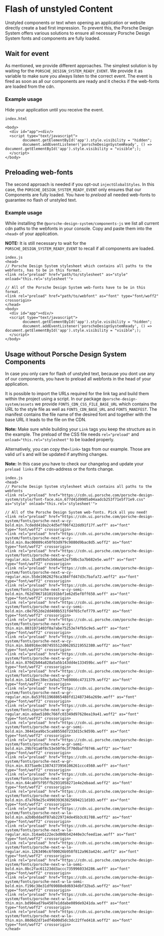 # Flash of unstyled Content

Unstyled components or text when opening an application or website directly create a bad first impression.
To prevent this, the Porsche Design System offers various solutions to ensure all necessary Porsche Design System fonts and components are fully loaded.

## Wait for event

As mentioned, we provide different approaches. The simplest solution is by waiting for the `PORSCHE_DESIGN_SYSTEM_READY_EVENT`.
We provide it as variable to make sure you always listen to the correct event.
The event is fired as soon as all our components are ready and it checks if the web-fonts are loaded from the cdn.

### Example usage

Hide your application until you receive the event.

``` 
index.html

<body>
  <div id="app"><div/>
  <script type="text/javascript">
        document.getElementById('app').style.visibility = "hidden";
        document.addEventListener('porscheDesignSystemReady', () => document.getElementById('app').style.visibility = "visible";);
  </script>
</body>
```

## Preloading web-fonts 

The second approach is needed if you opt-out `injectGlobalStyles`. In this case, the `PORSCHE_DESIGN_SYSTEM_READY_EVENT` only ensures that our Components are fully loaded.
You have to *preload* all needed web-fonts to guarantee no flash of unstyled text.

### Example usage

While installing the `@porsche-design-system/components-js` we list all current cdn paths to the webfonts in your console.
Copy and paste them into the `<head>` of your application. 

**NOTE:** It is still necessary to wait for the `PORSCHE_DESIGN_SYSTEM_READY_EVENT` to recall if all components are loaded.

```
index.js
<head>
// Porsche Design System stylesheet which contains all paths to the webfonts, has to be in this format.
<link rel="preload" href="path/to/stylesheet" as="style" onload="this.rel='stylesheet'">

// All of the Porsche Design System web-fonts have to be in this format.
<link rel="preload" href="path/to/webfont" as="font" type="font/woff2" crossorigin>
</head>
<body>
  <div id="app"><div/>
  <script type="text/javascript">
        document.getElementById('app').style.visibility = "hidden";
        document.addEventListener('porscheDesignSystemReady', () => document.getElementById('app').style.visibility = "visible";);
  </script>
</body>
```

## Usage without Porsche Design System Components

In case you only care for flash of unstyled text, because you dont use any of our components,
you have to preload all webfonts in the head of your application.

It is possible to import the URLs required for the link tag and build them within the project using a script. 
In our package `@porsche-design-system/assets` we provide `FONTS_CDN_CSS_FILE_BASE_URL` which contains the URL to the style file as well as 
`FONTS_CDN_BASE_URL` and `FONTS_MANIFEST`. The manifest contains the file name of the desired font and together with the base URL it leads
to the file on the CDN.

**Note:** Make sure while building your `Link` tags you keep the structure as in the example.
The preload of the CSS file needs `rel="preload"` and `onload="this.rel="stylesheet"` to be loaded properly.

Alternatively, you can copy the`<link>` tags from our example. Those are valid url´s and will be updated if anything changes.

**Note:** In this case you have to check our changelog and update your `preload links` if the cdn-address or the fonts change.

```
index.js
<head>
// Porsche Design System stylesheet which contains all paths to the webfonts
<link rel="preload" href="https://cdn.ui.porsche.com/porsche-design-system/style/font-face.min.677d41d9905a04aadcb253f71e5f71e9.css" as="style" onload="this.rel='stylesheet'">

// All of the Porsche Design System web-fonts. Pick all you need!
<link rel="preload" href="https://cdn.ui.porsche.com/porsche-design-system/fonts/porsche-next-w-cy-bold.min.7cdedd410a2c4d5eff06f422dd91f17f.woff" as="font" type="font/woff2" crossorigin>
<link rel="preload" href="https://cdn.ui.porsche.com/porsche-design-system/fonts/porsche-next-w-cy-bold.min.0ac00809c450f03d979c9880d9bac8d5.woff2" as="font" type="font/woff2" crossorigin>
<link rel="preload" href="https://cdn.ui.porsche.com/porsche-design-system/fonts/porsche-next-w-cy-regular.min.15a059a5cb66ae52ef50bc5a7b682e5e.woff" as="font" type="font/woff2" crossorigin>
<link rel="preload" href="https://cdn.ui.porsche.com/porsche-design-system/fonts/porsche-next-w-cy-regular.min.55de106262f6ca384ffd47d3c7bafa72.woff2" as="font" type="font/woff2" crossorigin>
<link rel="preload" href="https://cdn.ui.porsche.com/porsche-design-system/fonts/porsche-next-w-cy-semi-bold.min.f62d70671810191bbf1e62d5ef8ff650.woff" as="font" type="font/woff2" crossorigin>
<link rel="preload" href="https://cdn.ui.porsche.com/porsche-design-system/fonts/porsche-next-w-cy-semi-bold.min.c8e7952de2dd408b531fd4f65cfef779.woff2" as="font" type="font/woff2" crossorigin>
<link rel="preload" href="https://cdn.ui.porsche.com/porsche-design-system/fonts/porsche-next-w-cy-thin.min.8031071403f0a7abe75253e74fb5c9e5.woff" as="font" type="font/woff2" crossorigin>
<link rel="preload" href="https://cdn.ui.porsche.com/porsche-design-system/fonts/porsche-next-w-cy-thin.min.bb8916ec087455512d06285219552380.woff2" as="font" type="font/woff2" crossorigin>
<link rel="preload" href="https://cdn.ui.porsche.com/porsche-design-system/fonts/porsche-next-w-gr-bold.min.870d2b04a828a5a5b143dd4e133459bc.woff" as="font" type="font/woff2" crossorigin>
<link rel="preload" href="https://cdn.ui.porsche.com/porsche-design-system/fonts/porsche-next-w-gr-bold.min.1432bec38ec3a9a177e69866c4731379.woff2" as="font" type="font/woff2" crossorigin>
<link rel="preload" href="https://cdn.ui.porsche.com/porsche-design-system/fonts/porsche-next-w-gr-regular.min.8a53f011968865488fd12487346a269e.woff" as="font" type="font/woff2" crossorigin>
<link rel="preload" href="https://cdn.ui.porsche.com/porsche-design-system/fonts/porsche-next-w-gr-regular.min.edae5100c766fc03349d97628ea19a41.woff2" as="font" type="font/woff2" crossorigin>
<link rel="preload" href="https://cdn.ui.porsche.com/porsche-design-system/fonts/porsche-next-w-gr-semi-bold.min.30441ea9bc5ca88558d7233d15c9d59b.woff" as="font" type="font/woff2" crossorigin>
<link rel="preload" href="https://cdn.ui.porsche.com/porsche-design-system/fonts/porsche-next-w-gr-semi-bold.min.29b741a0f8c53e50f0c3f70dbaff0746.woff2" as="font" type="font/woff2" crossorigin>
<link rel="preload" href="https://cdn.ui.porsche.com/porsche-design-system/fonts/porsche-next-w-gr-thin.min.8375ae0c13874373956106261ccc4560.woff" as="font" type="font/woff2" crossorigin>
<link rel="preload" href="https://cdn.ui.porsche.com/porsche-design-system/fonts/porsche-next-w-gr-thin.min.64ca0f5f95ffb2931058271e4e2ebaad.woff2" as="font" type="font/woff2" crossorigin>
<link rel="preload" href="https://cdn.ui.porsche.com/porsche-design-system/fonts/porsche-next-w-la-bold.min.d7a769e25c499039363825694211d103.woff" as="font" type="font/woff2" crossorigin>
<link rel="preload" href="https://cdn.ui.porsche.com/porsche-design-system/fonts/porsche-next-w-la-bold.min.a2b8bddadf87ab229724de45b3c81788.woff2" as="font" type="font/woff2" crossorigin>
<link rel="preload" href="https://cdn.ui.porsche.com/porsche-design-system/fonts/porsche-next-w-la-regular.min.314aeb122ecbd00b542440e3cfeed1ae.woff" as="font" type="font/woff2" crossorigin>
<link rel="preload" href="https://cdn.ui.porsche.com/porsche-design-system/fonts/porsche-next-w-la-regular.min.1263496c6f00026b958f812a963a424c.woff2" as="font" type="font/woff2" crossorigin>
<link rel="preload" href="https://cdn.ui.porsche.com/porsche-design-system/fonts/porsche-next-w-la-semi-bold.min.0bc2fac61123dd3accc735996033d286.woff" as="font" type="font/woff2" crossorigin>
<link rel="preload" href="https://cdn.ui.porsche.com/porsche-design-system/fonts/porsche-next-w-la-semi-bold.min.f196c38e31df69088e8d6934dbf32ba5.woff2" as="font" type="font/woff2" crossorigin>
<link rel="preload" href="https://cdn.ui.porsche.com/porsche-design-system/fonts/porsche-next-w-la-thin.min.bd904ad79a4507e1ddabe089de9241da.woff" as="font" type="font/woff2" crossorigin>
<link rel="preload" href="https://cdn.ui.porsche.com/porsche-design-system/fonts/porsche-next-w-la-thin.min.80d6d2d71edf4b00d5dc3dc22ffed418.woff2" as="font" type="font/woff2" crossorigin>
</head>
```